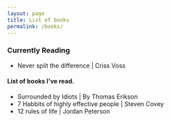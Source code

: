 ```yaml
---
layout: page
title: List of books
permalink: /books/
---
```

### Currently Reading
- Never split the difference | Criss Voss

#### List of books I've read.
- Surrounded by Idiots | By Thomas Erikson
- 7 Habbits of highly effective people | Steven Covey
- 12 rules of life | Jordan Peterson
